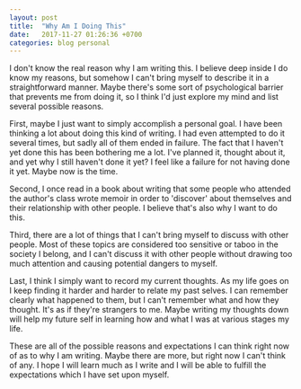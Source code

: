 ```yaml
---
layout: post
title:  "Why Am I Doing This"
date:   2017-11-27 01:26:36 +0700
categories: blog personal 
---
```


I don't know the real reason why I am writing this. I believe deep inside I do know my reasons, but somehow I can't bring myself to describe it in a straightforward manner. Maybe there's some sort of psychological barrier that prevents me from doing it, so I think I'd just explore my mind and list several possible reasons.

First, maybe I just want to simply accomplish a personal goal. I have been thinking a lot about doing this kind of writing. I had even attempted to do it several times, but sadly all of them ended in failure. The fact that I haven't yet done this has been bothering me a lot. I've planned it, thought about it, and yet why I still haven't done it yet? I feel like a failure for not having done it yet. Maybe now is the time.

Second, I once read in a book about writing that some people who attended the author's class wrote memoir in order to 'discover' about themselves and their relationship with other people. I believe that's also why I want to do this.

Third, there are a lot of things that I can't bring myself to discuss with other people. Most of these topics are considered too sensitive or taboo in the society I belong, and I can't discuss it with other people without drawing too much attention and causing potential dangers to myself.

Last, I think I simply want to record my current thoughts. As my life goes on I keep finding it harder and harder to relate my past selves. I can remember clearly what happened to them, but I can't remember what and how they thought.  It's as if they're strangers to me. Maybe writing my thoughts down will help my future self in learning how and what I was at various stages my life.

These are all of the possible reasons and expectations I can think right now of as to why I am writing. Maybe there are more, but right now I can't think of any. I hope I will learn much as I write and I will be able to fulfill the expectations which I have set upon myself.